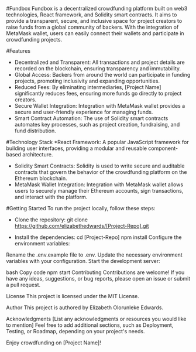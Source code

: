 
#Fundbox
Fundbox is a decentralized crowdfunding platform built on web3 technologies, React framework, and Solidity smart contracts. It aims to provide a transparent, secure, and inclusive space for project creators to raise funds from a global community of backers. With the integration of MetaMask wallet, users can easily connect their wallets and participate in crowdfunding projects.


#Features
* Decentralized and Transparent: All transactions and project details are recorded on the blockchain, ensuring transparency and immutability.
* Global Access: Backers from around the world can participate in funding projects, promoting inclusivity and expanding opportunities.
* Reduced Fees: By eliminating intermediaries, [Project Name] significantly reduces fees, ensuring more funds go directly to project creators.
* Secure Wallet Integration: Integration with MetaMask wallet provides a secure and user-friendly experience for managing funds.
* Smart Contract Automation: The use of Solidity smart contracts automates key processes, such as project creation, fundraising, and fund distribution.


#Technology Stack
*React Framework: A popular JavaScript framework for building user interfaces, providing a modular and reusable component-based architecture.
* Solidity Smart Contracts: Solidity is used to write secure and auditable contracts that govern the behavior of the crowdfunding platform on the Ethereum blockchain.
* MetaMask Wallet Integration: Integration with MetaMask wallet allows users to securely manage their Ethereum accounts, sign transactions, and interact with the platform.

#Getting Started
To run the project locally, follow these steps:

* Clone the repository:
git clone https://github.com/elizabethedwards/[Project-Repo].git

* Install the dependencies:
cd [Project-Repo]
npm install
Configure the environment variables:

Rename the .env.example file to .env.
Update the necessary environment variables with your configuration.
Start the development server:

bash
Copy code
npm start
Contributing
Contributions are welcome! If you have any ideas, suggestions, or bug reports, please open an issue or submit a pull request.

License
This project is licensed under the MIT License.

Author
This project is authored by Elizabeth Olorunleke Edwards.

Acknowledgments
[List any acknowledgments or resources you would like to mention]
Feel free to add additional sections, such as Deployment, Testing, or Roadmap, depending on your project's needs.

Enjoy crowdfunding on [Project Name]!
